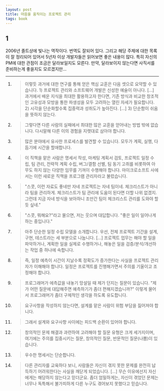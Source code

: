 ```yaml
---
layout: post
title: 마음을 움직이는 프로젝트 관리
tags: book
---
```


## 1
2006년 졸트상에 빛나는 역작이다. 번역도 잘되어 있다. 그리고 해당 주제에 대한 목록이 잘 정리되어 있어서 5년차 이상 개발자들은 읽어보면 좋은 내용이 많다. 특히 자신의 PM에 대한 관점이 조금은 달라보일지도 모른다. 만약, 달라보이지 않는다면 사직서를 준비하는게 좋을지도 모르겠지만...

- - -

1. > 이렇듯 과거에 대한 연구를 통해 얻은 핵심 교훈은 다음 셋으로 요약할 수 있습니다. 1) 프로젝트 관리와 소프트웨어 개발은 신성한 예술이 아니다. [...] 과거에서 배운 지식을 최대한 활용하고자 한다면, 기존 방식과 비교한 창조적인 고유성과 모방을 통한 파생성을 모두 고려하는 열린 자세가 필요합니다. 2) 시각을 단순화할수록 집중력과 성취도가 높아진다. [...] 3) 단순함이 쉬움을 뜻하지 않는다.

2. > 그렇다면 다른 사람의 실패에서 최대한 많은 교훈을 얻어내는 방법 밖에 없습니다. 다시말해 다른 이의 경험을 지렛대로 삼아야 합니다.

3. > 많은 분야에서 유사한 프로세스를 발견할 수 있습니다. 모두가 계획, 실행, 다듬기에 시간을 할애합니다.

4. > 이 직책을 맡은 사람은 명세서 작성, 마케팅 계획서 검토, 프로젝트 일정 수립, 팀 관리, 전략적 계획 수립, 버그/결함 선별, 팀 동기 고취를 비롯하여 아무도 하지 않는 다양한 임무를 기꺼이 수행해야 합니다. 마이크로소프트 사에서는 이런 새로운 직책을 프로그램 관리자라고 불렀습니다.

5. > "스콧, 이런 자료도 좋네만 자네 프로젝트는 자네 팀이네. 체크리스트가 아니라 팀을 관리하게. 체크리스트가 팀 관리에 도움이 된다면 더할 나위 없겠지. 그런데 지금 자네 방식을 보아하니 조만간 팀이 체크리스트 관리를 도와야 할 듯 싶네."

6. > "스콧, 뭐해요?"라고 물으면, 저는 웃으며 대답합니다. "좋은 일이 일어나게 하는 중입니다."

7. > 아주 단순한 일정 수립 모델을 소개합니다. 우선, 전체 프로젝트 기간을 설계, 구현, 테스트라는 세 부분으로 나눕니다. [...] 프로젝트 업무는 해야 할 일을 파악하거나, 계획한 일을 실제로 수행하거나, 해놓은 일을 검증/분석/개선하는 작업 중 하나에 속합니다.

8. > 즉, 일정 예측이 시간이 지날수록 정확도가 증가한다는 사실을 프로젝트 관리자가 이해해야 합니다. 일정은 프로젝트를 진행해가면서 주의를 기울이고 조정해야 합니다.

9. > 프로그래머가 에측값을 내놓기 망설일 때 제가 던지는 질문이 있습니다. "제가 어떤 질문에 대답해주면 예측하기가 좀더 편해지겠습니까?" 이렇게 물어서 프로그래머가 좀더 구체적인 생각을 하도록 유도합니다.

10. > 요구사항을 작성하지 않는다면, 설계를 맡은 사람이 위험 부담을 짊어져야 합니다.

11. > 그래서 설계와 요구사항 사이에는 피드백 순환이 있어야 합니다.

12. > 창의적인 문제 해결과 과련하여 고려해야 할 질문 유형은 크게 세가지이며, 여기에는 주의를 집중시키는 질문, 창의적인 질문, 반문적인 질문(나쁨)이 있습니다.

13. > 우수한 명세서는 단순합니다.

14. > 다른 관리자를 교육하다 보니, 사람들은 자신이 겪지 못한 문제를 완전히 납득하기 어려워한다는 사실을 깨닫게 되었습니다.  [...] 무슨 이유에선지 자신에게는 해당하지 않는다고 믿더군요. 좀더 엄밀하게는, 자신이 겪었던 문제는 너무나 독특해서 불가피하게 다른 누구도 겪어보지 못했다고 믿습니다.


